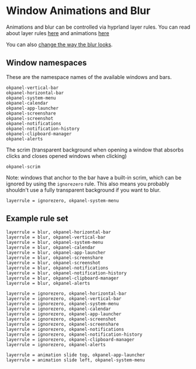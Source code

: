 # Window Animations and Blur

Animations and blur can be controlled via hyprland layer rules.
You can read about layer rules [here](https://wiki.hyprland.org/Configuring/Window-Rules/#layer-rules) and 
animations [here](https://wiki.hyprland.org/Configuring/Animations/#general)

You can also [change the way the blur looks](https://wiki.hyprland.org/Configuring/Variables/#blur).

## Window namespaces

These are the namespace names of the available windows and bars.

```
okpanel-vertical-bar
okpanel-horizontal-bar
okpanel-system-menu
okpanel-calendar
okpanel-app-launcher
okpanel-screenshare
okpanel-screenshot
okpanel-notifications
okpanel-notification-history
okpanel-clipboard-manager
okpanel-alerts
```

The scrim (transparent background when opening a window that absorbs clicks and closes opened windows when clicking)

```
okpanel-scrim
```

Note: windows that anchor to the bar have a built-in scrim, which can be ignored by using the `ignorezero` rule.
This also means you probably shouldn't use a fully transparent background if you want to blur.

```
layerrule = ignorezero, okpanel-system-menu
```

## Example rule set

```
layerrule = blur, okpanel-horizontal-bar
layerrule = blur, okpanel-vertical-bar
layerrule = blur, okpanel-system-menu
layerrule = blur, okpanel-calendar
layerrule = blur, okpanel-app-launcher
layerrule = blur, okpanel-screenshare
layerrule = blur, okpanel-screenshot
layerrule = blur, okpanel-notifications
layerrule = blur, okpanel-notification-history
layerrule = blur, okpanel-clipboard-manager
layerrule = blur, okpanel-alerts

layerrule = ignorezero, okpanel-horizontal-bar
layerrule = ignorezero, okpanel-vertical-bar
layerrule = ignorezero, okpanel-system-menu
layerrule = ignorezero, okpanel-calendar
layerrule = ignorezero, okpanel-app-launcher
layerrule = ignorezero, okpanel-screenshot
layerrule = ignorezero, okpanel-screenshare
layerrule = ignorezero, okpanel-notifications
layerrule = ignorezero, okpanel-notification-history
layerrule = ignorezero, okpanel-clipboard-manager
layerrule = ignorezero, okpanel-alerts

layerrule = animation slide top, okpanel-app-launcher
layerrule = animation slide left, okpanel-system-menu

```
